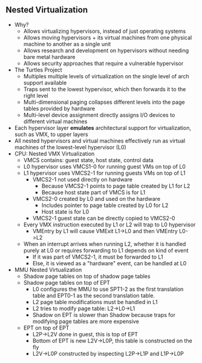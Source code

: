 ## Nested Virtualization
* Why?
  * Allows virtualizing hypervisors, instead of just operating systems
  * Allows moving hypervisors + its virtual machines from one physical
    machine to another as a single unit
  * Allows research and development on hypervisors without needing
    bare metal hardware
  * Allows security approaches that require a vulnerable hypervisor
* The Turtles Project
  * Multiples multiple levels of virtualization on the single level of
  arch support available
  * Traps sent to the lowest hypervisor, which then forwards it to the
  right level
  * Multi-dimensional paging collapses different levels into the page
  tables provided by hardware
  * Multi-level device assignment directly assigns I/O devices to
    different virtual machines
* Each hypervisor layer **emulates** architectural support for
  virtualization, such as VMX, to upper layers
* All nested hypervisors and virtual machines effectively run as
  virtual machines of the lowest-level hypervisor (L0)
* CPU: Nested VMX Virtualization
  * VMCS contains: guest state, host state, control data
  * L0 hypervisor uses VMCS1-0 for running guest VMs on top of L0
  * L1 hypervisor uses VMCS2-1 for running guests VMs on top of L1
    * VMCS2-1 not used directly on hardware
      * Because VMCS2-1 points to page table created by L1 for L2
      * Because host state part of VMCS is for L1
    * VMCS2-0 created by L0 and used on the hardware
      * Includes pointer to page table created by L0 for L2
      * Host state is for L0
    * VMCS2-1 guest state can be directly copied to VMCS2-0
  * Every VMX instruction executed by L1 or L2 will trap to L0
    hypervisor
    * VMEntry by L1 will cause VMExit L1->L0 and then VMEntry L0->L2
  * When an interrupt arrives when running L2, whether it is handled
    purely at L0 or requires forwarding to L1 depends on kind of event
    * If it was part of VMCS2-1, it must be forwarded to L1
    * Else, it is viewed as a "hardware" event, can be handled at L0
* MMU Nested Virtualization
  * Shadow page tables on top of shadow page tables
  * Shadow page tables on top of EPT
    * L0 configures the MMU to use SPT1-2 as the first translation
      table and EPT0-1 as the second translation table.
    * L2 page table modifications must be handled in L1
    * L2 tries to modify page table: L2->L0->L1
    * Shadow on EPT is slower than Shadow because traps for modifying
      page tables are more expensive
  * EPT on top of EPT
    * L2P->L2V done in guest, this is top of EPT
    * Bottom of EPT is new L2V->L0P, this table is constructed on the
      fly
    * L2V->L0P constructed by inspecting L2P->L1P and L1P->L0P
